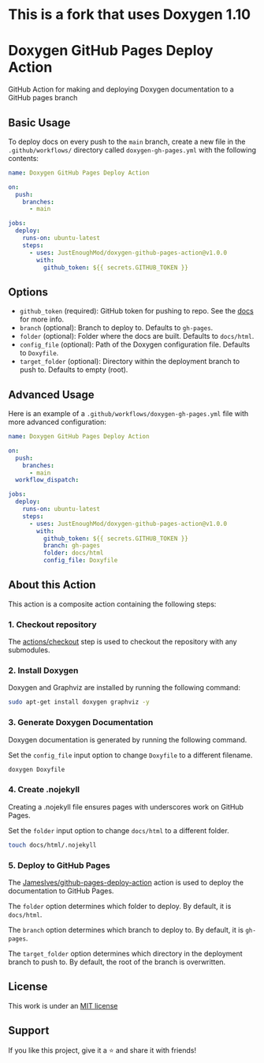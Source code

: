 # This is a fork that uses Doxygen 1.10

# Doxygen GitHub Pages Deploy Action

GitHub Action for making and deploying Doxygen documentation to a GitHub pages branch

## Basic Usage

To deploy docs on every push to the `main` branch, create a new file in the `.github/workflows/` directory called `doxygen-gh-pages.yml` with the following contents:

```yml
name: Doxygen GitHub Pages Deploy Action

on:
  push:
    branches:
      - main

jobs:
  deploy:
    runs-on: ubuntu-latest
    steps:
      - uses: JustEnoughMod/doxygen-github-pages-action@v1.0.0
        with:
          github_token: ${{ secrets.GITHUB_TOKEN }}
```

## Options

- `github_token` (required): GitHub token for pushing to repo. See the [docs](https://git.io/passing-token) for more info.
- `branch` (optional): Branch to deploy to. Defaults to `gh-pages`.
- `folder` (optional): Folder where the docs are built. Defaults to `docs/html`.
- `config_file` (optional): Path of the Doxygen configuration file. Defaults to `Doxyfile`.
- `target_folder` (optional): Directory within the deployment branch to push to. Defaults to empty (root).

## Advanced Usage

Here is an example of a `.github/workflows/doxygen-gh-pages.yml` file with more advanced configuration:

```yml
name: Doxygen GitHub Pages Deploy Action

on:
  push:
    branches:
      - main
  workflow_dispatch:

jobs:
  deploy:
    runs-on: ubuntu-latest
    steps:
      - uses: JustEnoughMod/doxygen-github-pages-action@v1.0.0
        with:
          github_token: ${{ secrets.GITHUB_TOKEN }}
          branch: gh-pages
          folder: docs/html
          config_file: Doxyfile
```

## About this Action

This action is a composite action containing the following steps:

### 1. Checkout repository

The [actions/checkout](https://github.com/actions/checkout) step is used to checkout the repository with any submodules.

### 2. Install Doxygen

Doxygen and Graphviz are installed by running the following command:

```bash
sudo apt-get install doxygen graphviz -y
```

### 3. Generate Doxygen Documentation

Doxygen documentation is generated by running the following command.

Set the `config_file` input option to change `Doxyfile` to a different filename.

```bash
doxygen Doxyfile
```

### 4. Create .nojekyll

Creating a .nojekyll file ensures pages with underscores work on GitHub Pages.

Set the `folder` input option to change `docs/html` to a different folder.

```bash
touch docs/html/.nojekyll
```

### 5. Deploy to GitHub Pages

The [JamesIves/github-pages-deploy-action](https://github.com/JamesIves/github-pages-deploy-action) action is used to deploy the documentation to GitHub Pages.

The `folder` option determines which folder to deploy. By default, it is `docs/html`.

The `branch` option determines which branch to deploy to. By default, it is `gh-pages`.

The `target_folder` option determines which directory in the deployment branch to push to. By default, the root of the branch is overwritten.

## License

This work is under an [MIT license](LICENSE)

## Support

If you like this project, give it a ⭐ and share it with friends!
